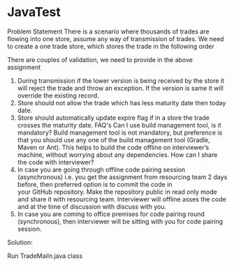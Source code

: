 # JavaTest
Problem Statement
There is a scenario where thousands of trades are flowing into one store, assume any way of
transmission of trades. We need to create a one trade store, which stores the trade in the following
order



There are couples of validation, we need to provide in the above assignment
1. During transmission if the lower version is being received by the store it will reject the trade and
throw an exception. If the version is same it will override the existing record.
2. Store should not allow the trade which has less maturity date then today date.
3. Store should automatically update expire flag if in a store the trade crosses the maturity date.
FAQ&#39;s
Can I use build management tool, is it mandatory?
Build management tool is not mandatory, but preference is that you should use any one of the build
management tool (Gradle, Maven or Ant). This helps to build the code offline on interviewer’s
machine, without worrying about any dependencies.
How can I share the code with interviewer?
1. In case you are going through offline code pairing session (asynchronous) i.e. you get the
assignment from resourcing team 2 days before, then preferred option is to commit the code in
your GitHub repository. Make the repository public in read only mode and share it with resourcing
team. Interviewer will offline asses the code and at the time of discussion with discuss with you.
2. In case you are coming to office premises for code pairing round (synchronous), then interviewer
will be sitting with you for code pairing session.

Solution:

Run TradeMailn.java class

